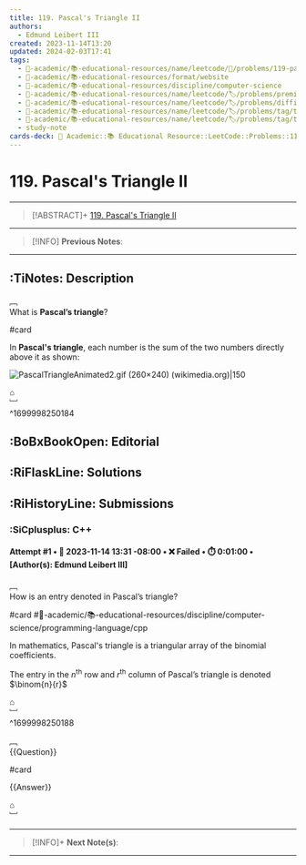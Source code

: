 ```yaml
---
title: 119. Pascal's Triangle II
authors:
  - Edmund Leibert III
created: 2023-11-14T13:20
updated: 2024-02-03T17:41
tags:
  - 🔴-academic/📚-educational-resources/name/leetcode/🔖/problems/119-pascals-triangle-ii
  - 🔴-academic/📚-educational-resources/format/website
  - 🔴-academic/📚-educational-resources/discipline/computer-science
  - 🔴-academic/📚-educational-resources/name/leetcode/🏷️/problems/premium/🔓-no
  - 🔴-academic/📚-educational-resources/name/leetcode/🏷️/problems/difficulty/easy
  - 🔴-academic/📚-educational-resources/name/leetcode/🏷️/problems/tag/topic/array
  - 🔴-academic/📚-educational-resources/name/leetcode/🏷️/problems/tag/topic/dynamic-programming
  - study-note
cards-deck: 🔴 Academic::📚 Educational Resource::LeetCode::Problems::119. Pascal's Triangle II
---
```


# 119. Pascal's Triangle II

---

> [!ABSTRACT]+
> [119. Pascal's Triangle II](https://leetcode.com/problems/pascals-triangle-ii/description/)

---

> [!INFO]
> **Previous Notes**:
> 

---

## :TiNotes: Description

﹇<br>
What is **Pascal’s triangle**?

#card 

In **Pascal's triangle**, each number is the sum of the two numbers directly above it as shown:

![PascalTriangleAnimated2.gif (260×240) (wikimedia.org)|150](https://upload.wikimedia.org/wikipedia/commons/0/0d/PascalTriangleAnimated2.gif)

⌂
<br>﹈<br>^1699998250184

## :BoBxBookOpen: Editorial

## :RiFlaskLine: Solutions

## :RiHistoryLine: Submissions

### :SiCplusplus: C++

#### **Attempt #1** • 📆 2023-11-14 13:31 -08:00 • ❌ Failed • ⏱️ 0:01:00 • \[Author(s): Edmund Leibert III\]

﹇<br>
How is an entry denoted in Pascal’s triangle?

#card #🔴-academic/📚-educational-resources/discipline/computer-science/programming-language/cpp 

In mathematics, Pascal's triangle is a triangular array of the binomial coefficients.  

The entry in the $n^{\text{th}}$ row and $r^{\text{th}}$ column of Pascal’s triangle is denoted $\binom{n}{r}$

⌂
<br>﹈<br>^1699998250188

﹇<br>
{{Question}}

#card 

{{Answer}}

⌂
<br>﹈<br>


---

> [!INFO]+ 
> **Next Note(s)**:
> 

---
